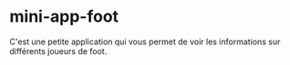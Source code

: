# mini-app-foot
C'est une petite application qui vous permet de voir les informations sur différents joueurs de foot.

